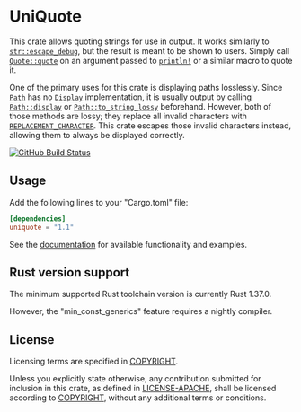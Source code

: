 # UniQuote

This crate allows quoting strings for use in output. It works similarly to
[`str::escape_debug`], but the result is meant to be shown to users. Simply
call [`Quote::quote`] on an argument passed to [`println!`] or a similar macro
to quote it.

One of the primary uses for this crate is displaying paths losslessly. Since
[`Path`] has no [`Display`] implementation, it is usually output by calling
[`Path::display`] or [`Path::to_string_lossy`] beforehand. However, both of
those methods are lossy; they replace all invalid characters with
[`REPLACEMENT_CHARACTER`]. This crate escapes those invalid characters instead,
allowing them to always be displayed correctly.

[![GitHub Build Status](https://github.com/dylni/uniquote/workflows/build/badge.svg?branch=master)](https://github.com/dylni/uniquote/actions?query=branch%3Amaster)

## Usage

Add the following lines to your "Cargo.toml" file:

```toml
[dependencies]
uniquote = "1.1"
```

See the [documentation] for available functionality and examples.

## Rust version support

The minimum supported Rust toolchain version is currently Rust 1.37.0.

However, the "min\_const\_generics" feature requires a nightly compiler.

## License

Licensing terms are specified in [COPYRIGHT].

Unless you explicitly state otherwise, any contribution submitted for inclusion
in this crate, as defined in [LICENSE-APACHE], shall be licensed according to
[COPYRIGHT], without any additional terms or conditions.

[COPYRIGHT]: https://github.com/dylni/uniquote/blob/master/COPYRIGHT
[`Display`]: https://doc.rust-lang.org/std/fmt/trait.Display.html
[documentation]: https://docs.rs/uniquote
[LICENSE-APACHE]: https://github.com/dylni/uniquote/blob/master/LICENSE-APACHE
[`Path`]: https://doc.rust-lang.org/std/path/struct.Path.html
[`Path::display`]: https://doc.rust-lang.org/std/path/struct.Path.html#method.display
[`Path::to_string_lossy`]: https://doc.rust-lang.org/std/path/struct.Path.html#method.to_string_lossy
[`println!`]: https://doc.rust-lang.org/std/macro.println.html
[`Quote::quote`]: https://docs.rs/uniquote/*/uniquote/trait.Quote.html#method.quote
[`REPLACEMENT_CHARACTER`]: https://doc.rust-lang.org/std/char/constant.REPLACEMENT_CHARACTER.html
[`str::escape_debug`]: https://doc.rust-lang.org/std/primitive.str.html#method.escape_debug

